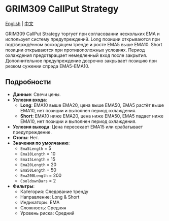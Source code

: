 # GRIM309 CallPut Strategy
[English](README.md) | [中文](README_cn.md)

GRIM309 CallPut Strategy торгует при согласовании нескольких EMA и использует систему предупреждений. Long позиции открываются при подтверждённом восходящем тренде и росте EMA5 выше EMA10. Short позиции открываются при противоположных условиях. Период охлаждения предотвращает немедленный вход после закрытия. Дополнительное предупреждение досрочно закрывает позицию при резком сужении спрэда EMA5-EMA10.

## Подробности
- **Данные**: Свечи цены.
- **Условия входа**:
  - **Long**: EMA10 выше EMA20, цена выше EMA50, EMA5 растёт выше EMA10, нет позиции и выполнен период охлаждения.
  - **Short**: EMA10 ниже EMA20, цена ниже EMA50, EMA5 падает ниже EMA10, нет позиции и выполнен период охлаждения.
- **Условия выхода**: Цена пересекает EMA15 или срабатывает предупреждение.
- **Стопы**: Нет.
- **Значения по умолчанию**:
  - `Ema5Length` = 5
  - `Ema10Length` = 10
  - `Ema15Length` = 15
  - `Ema20Length` = 20
  - `Ema50Length` = 50
  - `Ema200Length` = 200
  - `CooldownBars` = 2
- **Фильтры**:
  - Категория: Следование тренду
  - Направление: Long & Short
  - Индикаторы: EMA
  - Сложность: Средняя
  - Уровень риска: Средний

